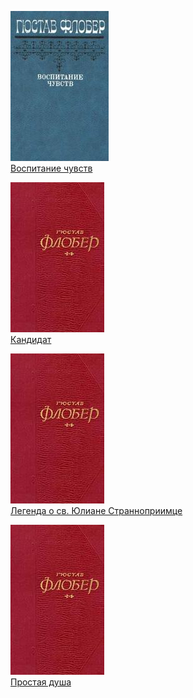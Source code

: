 ![](Воспитание%20чувств.jpg)  
[Воспитание чувств](Воспитание%20чувств.txt)

![](Кандидат.jpg)  
[Кандидат](Кандидат.txt)

![](Легенда%20о%20св.%20Юлиане%20Странноприимце.jpg)  
[Легенда о св. Юлиане Странноприимце](Легенда%20о%20св.%20Юлиане%20Странноприимце.txt)

![](Простая%20душа.jpg)  
[Простая душа](Простая%20душа.txt)
